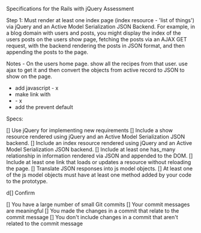 Specifications for the Rails with jQuery Assessment

Step 1: Must render at least one index page (index resource - 'list of things') via jQuery and an Active Model Serialization JSON Backend. For example, in a blog domain with users and posts, you might display the index of the users posts on the users show page, fetching the posts via an AJAX GET request, with the backend rendering the posts in JSON format, and then appending the posts to the page.

Notes - On the users home page. show all the recipes from that user. use ajax to get it and then convert the objects from active record to JSON to show on the page. 


- add javascript - x 
- make link with <li> - x
- add the prevent default



Specs:

 [] Use jQuery for implementing new requirements
 [] Include a show resource rendered using jQuery and an Active Model Serialization JSON backend.
 [] Include an index resource rendered using jQuery and an Active Model Serialization JSON backend.
 [] Include at least one has_many relationship in information rendered via JSON and appended to the DOM.
 [] Include at least one link that loads or updates a resource without reloading the page.
 [] Translate JSON responses into js model objects.
 [] At least one of the js model objects must have at least one method added by your code to the prototype.

d[] Confirm

 [] You have a large number of small Git commits
 [] Your commit messages are meaningful
 [] You made the changes in a commit that relate to the commit message
 [] You don't include changes in a commit that aren't related to the commit message